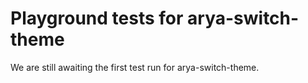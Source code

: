 # Playground tests for arya-switch-theme
We are still awaiting the first test run for arya-switch-theme.
